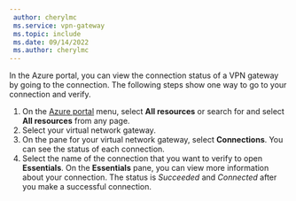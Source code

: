 ```yaml
---
 author: cherylmc
 ms.service: vpn-gateway
 ms.topic: include
 ms.date: 09/14/2022
 ms.author: cherylmc
---
```

In the Azure portal, you can view the connection status of a VPN gateway by going to the connection. The following steps show one way to go to your connection and verify.

1. On the [Azure portal](https://portal.azure.com) menu, select **All resources** or search for and select **All resources** from any page.
1. Select your virtual network gateway.
1. On the pane for your virtual network gateway, select **Connections**. You can see the status of each connection.
1. Select the name of the connection that you want to verify to open **Essentials**. On the **Essentials** pane, you can view more information about your connection. The status is *Succeeded* and *Connected* after you make a successful connection.
